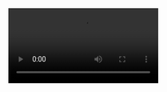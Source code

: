 <!DOCTYPE html>
<html lang="en">
<head>
    <meta charset="UTF-8">
    <meta http-equiv="X-UA-Compatible" content="IE=edge">
    <meta name="viewport" content="width=device-width, initial-scale=1.0">
    <title>Document</title>
</head>
<body>
    <video src="./bandicam 2021-09-13 09-01-41-163.mp4" autoplay controls></video>
</body>
</html>